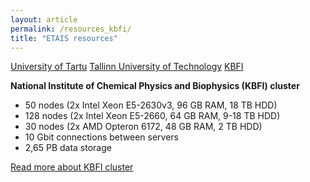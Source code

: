 ```yaml
---
layout: article
permalink: /resources_kbfi/
title: "ETAIS resources"
---
```

<a href="../resources_ut/" class="btn-info"> University of Tartu</a>
<a href="../resources_ttu/" class="btn-info"> Tallinn University of Technology</a>
<a href="../resources_kbfi/" class="btn-success"> KBFI</a>

**National Institute of Chemical Physics and Biophysics (KBFI) cluster**  

- 50 nodes (2x Intel Xeon E5-2630v3, 96 GB RAM, 18 TB HDD)  
- 128 nodes (2x Intel Xeon E5-2660, 64 GB RAM, 9-18 TB HDD)  
- 30 nodes (2x AMD Opteron 6172, 48 GB RAM, 2 TB HDD)  
- 10 Gbit connections between servers  
- 2,65 PB data storage  

[Read more about KBFI cluster](https://hep.kbfi.ee/index.php/IT/Cluster "KBFI cluster info")


